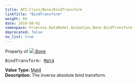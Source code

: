 ```yaml
---
title: API:Class/Bone/BindTransform
linkTitle: "BindTransform"
weight: 66
date: 2019-08-02
namespace: Primrose.DataModel.Animation.Bone.BindTransform
deprecated: false
no_list: true
---
```

Property of <a href="/docs/api-reference/Class/Bone"><img src="/icons/silk/bone.png"/>&nbsp;Bone</a>
<pre class="method-declaration">
BindTransform: <a class="type" href="/docs/api-reference/DataType/Mat4">Mat4</a></pre>
<b>Value Type: </b>
<a class="type" href="/docs/api-reference/DataType/Mat4">Mat4</a>
<br/>
<b>Description: </b>
The inverse absolute bind transform.

